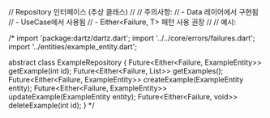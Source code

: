 // Repository 인터페이스 (추상 클래스)
//
// 주의사항:
// - Data 레이어에서 구현됨
// - UseCase에서 사용됨
// - Either<Failure, T> 패턴 사용 권장
//
// 예시:

/* 
import 'package:dartz/dartz.dart';
import '../../core/errors/failures.dart';
import '../entities/example_entity.dart';

abstract class ExampleRepository {
  Future<Either<Failure, ExampleEntity>> getExample(int id);
  Future<Either<Failure, List<ExampleEntity>>> getExamples();
  Future<Either<Failure, ExampleEntity>> createExample(ExampleEntity entity);
  Future<Either<Failure, ExampleEntity>> updateExample(ExampleEntity entity);
  Future<Either<Failure, void>> deleteExample(int id);
}
*/
